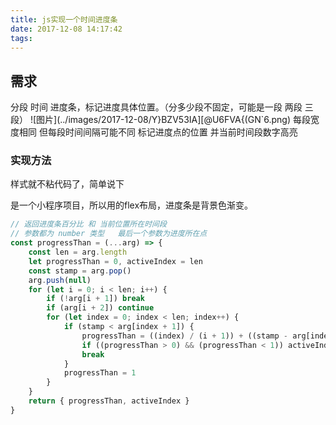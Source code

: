 ```yaml
---
title: js实现一个时间进度条
date: 2017-12-08 14:17:42
tags:
---
```


## 需求  

分段 时间 进度条，标记进度具体位置。（分多少段不固定，可能是一段 两段 三段）
![图片](../images/2017-12-08/Y}BZV53IA][@U6FVA{(GN`6.png)
每段宽度相同  但每段时间间隔可能不同   标记进度点的位置  并当前时间段数字高亮

### 实现方法
样式就不粘代码了，简单说下

是一个小程序项目，所以用的flex布局，进度条是背景色渐变。

``` js
// 返回进度条百分比 和 当前位置所在时间段
// 参数都为 number 类型   最后一个参数为进度所在点
const progressThan = (...arg) => {
	const len = arg.length
	let progressThan = 0, activeIndex = len
	const stamp = arg.pop()
	arg.push(null)
	for (let i = 0; i < len; i++) {
		if (!arg[i + 1]) break
		if (arg[i + 2]) continue
		for (let index = 0; index < len; index++) {
			if (stamp < arg[index + 1]) {
				progressThan = ((index) / (i + 1)) + ((stamp - arg[index]) / (arg[index + 1] - arg[index]) / (i + 1))
				if ((progressThan > 0) && (progressThan < 1)) activeIndex = index
				break
			}
			progressThan = 1
		}
	}
	return { progressThan, activeIndex }
}
```

